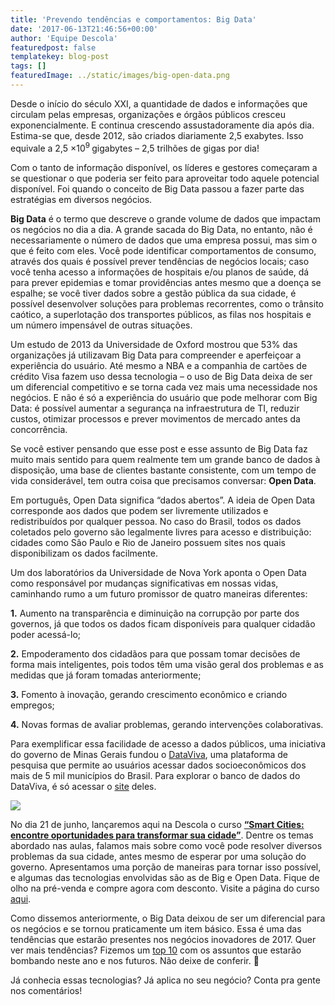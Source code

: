 ```yaml
---
title: 'Prevendo tendências e comportamentos: Big Data'
date: '2017-06-13T21:46:56+00:00'
author: 'Equipe Descola'
featuredpost: false
templatekey: blog-post
tags: []
featuredImage: ../static/images/big-open-data.png
---
```


Desde o início do século XXI, a quantidade de dados e informações que circulam pelas empresas, organizações e órgãos públicos cresceu exponencialmente. E continua crescendo assustadoramente dia após dia. Estima-se que, desde 2012, são criados diariamente 2,5 exabytes. Isso equivale a 2,5 ×10<sup>9 </sup>gigabytes – 2,5 trilhões de gigas por dia!

Com o tanto de informação disponível, os líderes e gestores começaram a se questionar o que poderia ser feito para aproveitar todo aquele potencial disponível. Foi quando o conceito de Big Data passou a fazer parte das estratégias em diversos negócios.

**Big Data** é o termo que descreve o grande volume de dados que impactam os negócios no dia a dia. A grande sacada do Big Data, no entanto, não é necessariamente o número de dados que uma empresa possui, mas sim o que é feito com eles. Você pode identificar comportamentos de consumo, através dos quais é possível prever tendências de negócios locais; caso você tenha acesso a informações de hospitais e/ou planos de saúde, dá para prever epidemias e tomar providências antes mesmo que a doença se espalhe; se você tiver dados sobre a gestão pública da sua cidade, é possível desenvolver soluções para problemas recorrentes, como o trânsito caótico, a superlotação dos transportes públicos, as filas nos hospitais e um número impensável de outras situações.

Um estudo de 2013 da Universidade de Oxford mostrou que 53% das organizações já utilizavam Big Data para compreender e aperfeiçoar a experiência do usuário. Até mesmo a NBA e a companhia de cartões de crédito Visa fazem uso dessa tecnologia – o uso de Big Data deixa de ser um diferencial competitivo e se torna cada vez mais uma necessidade nos negócios. E não é só a experiência do usuário que pode melhorar com Big Data: é possível aumentar a segurança na infraestrutura de TI, reduzir custos, otimizar processos e prever movimentos de mercado antes da concorrência.

Se você estiver pensando que esse post e esse assunto de Big Data faz muito mais sentido para quem realmente tem um grande banco de dados à disposição, uma base de clientes bastante consistente, com um tempo de vida considerável, tem outra coisa que precisamos conversar: **Open Data**.

Em português, Open Data significa “dados abertos”. A ideia de Open Data corresponde aos dados que podem ser livremente utilizados e redistribuídos por qualquer pessoa. No caso do Brasil, todos os dados coletados pelo governo são legalmente livres para acesso e distribuição: cidades como São Paulo e Rio de Janeiro possuem sites nos quais disponibilizam os dados facilmente.

Um dos laboratórios da Universidade de Nova York aponta o Open Data como responsável por mudanças significativas em nossas vidas, caminhando rumo a um futuro promissor de quatro maneiras diferentes:

**1.** Aumento na transparência e diminuição na corrupção por parte dos governos, já que todos os dados ficam disponíveis para qualquer cidadão poder acessá-lo;

**2.** Empoderamento dos cidadãos para que possam tomar decisões de forma mais inteligentes, pois todos têm uma visão geral dos problemas e as medidas que já foram tomadas anteriormente;

**3.** Fomento à inovação, gerando crescimento econômico e criando empregos;

**4.** Novas formas de avaliar problemas, gerando intervenções colaborativas.

Para exemplificar essa facilidade de acesso a dados públicos, uma iniciativa do governo de Minas Gerais fundou o [DataViva](http://dataviva.info/pt/), uma plataforma de pesquisa que permite ao usuários acessar dados socioeconômicos dos mais de 5 mil municípios do Brasil. Para explorar o banco de dados do DataViva, é só acessar o [site](http://dataviva.info/pt/) deles.

![](https://descola.org/drops/wp-content/uploads/2017/06/dataviva1.png)

No dia 21 de junho, lançaremos aqui na Descola o curso **[“Smart Cities: encontre oportunidades para transformar sua cidade”](https://descola.org/curso/smart-cities)**. Dentre os temas abordado nas aulas, falamos mais sobre como você pode resolver diversos problemas da sua cidade, antes mesmo de esperar por uma solução do governo. Apresentamos uma porção de maneiras para tornar isso possível, e algumas das tecnologias envolvidas são as de Big e Open Data. Fique de olho na pré-venda e compre agora com desconto. Visite a página do curso [aqui](https://descola.org/curso/smart-cities).

Como dissemos anteriormente, o Big Data deixou de ser um diferencial para os negócios e se tornou praticamente um item básico. Essa é uma das tendências que estarão presentes nos negócios inovadores de 2017. Quer ver mais tendências? Fizemos um [top 10](https://descola.org/drops/tendencias-de-inovacao-para-2017/) com os assuntos que estarão bombando neste ano e nos futuros. Não deixe de conferir. 🙂

Já conhecia essas tecnologias? Já aplica no seu negócio? Conta pra gente nos comentários!
